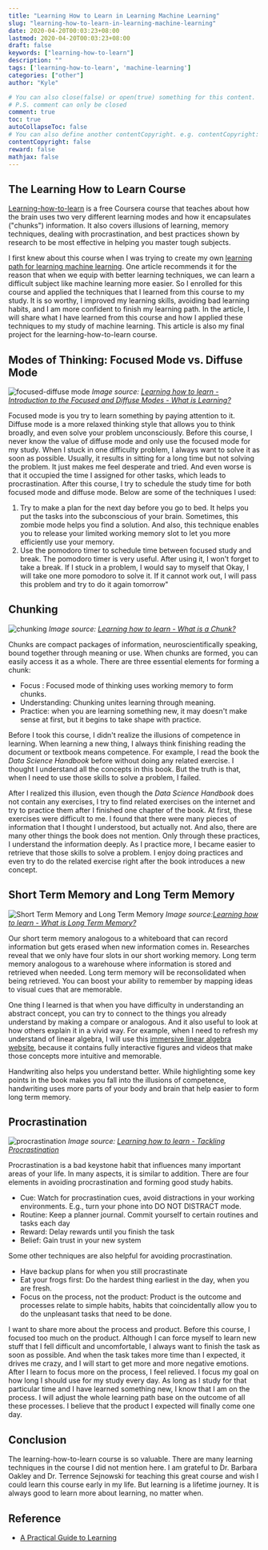 ```yaml
---
title: "Learning How to Learn in Learning Machine Learning"
slug: "learning-how-to-learn-in-learning-machine-learning"
date: 2020-04-20T00:03:23+08:00
lastmod: 2020-04-20T00:03:23+08:00
draft: false
keywords: ["learning-how-to-learn"]
description: ""
tags: ['learning-how-to-learn', 'machine-learning']
categories: ["other"]
author: "Kyle"

# You can also close(false) or open(true) something for this content.
# P.S. comment can only be closed
comment: true
toc: true
autoCollapseToc: false
# You can also define another contentCopyright. e.g. contentCopyright: "This is another copyright."
contentCopyright: false
reward: false
mathjax: false
---
```


## The Learning How to Learn Course

[Learning-how-to-learn](https://www.coursera.org/learn/learning-how-to-learn/) is a free Coursera course that teaches about how the brain uses two very different learning modes and how it encapsulates ("chunks") information. It also covers illusions of learning, memory techniques, dealing with procrastination, and best practices shown by research to be most effective in helping you master tough subjects. 

I first knew about this course when I was trying to create my own [learning path for learning machine learning](../the-beginners-learning-path-to-machine-learning). One article recommends it for the reason that when we equip with better learning techniques, we can learn a difficult subject like machine learning more easier. So I enrolled for this course and applied the techniques that I learned from this course to my study. It is so worthy, I improved my learning skills, avoiding bad learning habits, and I am more confident to finish my learning path. In the article, I will share what I have learned from this course and how I applied these techniques to my study of machine learning. This article is also my final project for the learning-how-to-learn course.

## Modes of Thinking: Focused Mode vs. Diffuse Mode

![](/img/focused-diffuse.jpg 'focused-diffuse mode')
*Image source: [Learning how to learn - Introduction to the Focused and Diffuse Modes - What is Learning?](https://www.coursera.org/lecture/learning-how-to-learn/introduction-to-the-focused-and-diffuse-modes-75EsZ)*

Focused mode is you try to learn something by paying attention to it. Diffuse mode is a more relaxed thinking style that allows you to think broadly, and even solve your problem unconsciously. Before this course, I never know the value of diffuse mode and only use the focused mode for my study. When I stuck in one difficulty problem, I always want to solve it as soon as possible. Usually, it results in sitting for a long time but not solving the problem. It just makes me feel desperate and tried. And even worse is that it occupied the time I assigned for other tasks, which leads to procrastination.
After this course, I try to schedule the study time for both focused mode and diffuse mode. Below are some of the techniques I used:

1. Try to make a plan for the next day before you go to bed. It helps you put the tasks into the subconscious of your brain. Sometimes, this zombie mode helps you find a solution. And also, this technique enables you to release your limited working memory slot to let you more efficiently use your memory.
2. Use the pomodoro timer to schedule time between focused study and break. The pomodoro timer is very useful. After using it, I won't forget to take a break. If I stuck in a problem, I would say to myself that Okay, I will take one more pomodoro to solve it. If it cannot work out, I will pass this problem and try to do it again tomorrow"


## Chunking

![chunking](/img/chunking.jpg 'chunking')
*Image source: [Learning how to learn - What is a Chunk?](https://www.coursera.org/learn/learning-how-to-learn/lecture/LurUJ/what-is-a-chunk)*

Chunks are compact packages of information, neuroscientifically speaking, bound together through meaning or use. When chunks are formed, you can easily access it as a whole. There are three essential elements for forming a chunk: 

- Focus : Focused mode of thinking uses working memory to form chunks.
- Understanding: Chunking unites learning through meaning.
- Practice: when you are learning something new, it may doesn't make sense at first, but it begins to take shape with practice.

Before I took this course, I didn't realize the illusions of competence in learning. When learning a new thing, I always think finishing reading the document or textbook means competence. For example, I read the book the *Data Science Handbook* before without doing any related exercise. I thought I understand all the concepts in this book. But the truth is that, when I need to use those skills to solve a problem, I failed. 

After I realized this illusion, even though the *Data Science Handbook* does not contain any exercises, I try to find related exercises on the internet and try to practice them after I finished one chapter of the book. At first, these exercises were difficult to me. I found that there were many pieces of information that I thought I understood, but actually not. And also, there are many other things the book does not mention. Only through these practices, I understand the information deeply. As I practice more, I became easier to retrieve that those skills to solve a problem. I enjoy doing practices and even try to do the related exercise right after the book introduces a new concept.


## Short Term Memory and Long Term Memory

![](/img/stm-ltm.jpg 'Short Term Memory and Long Term Memory') 
*Image source:[Learning how to learn - What is Long Term Memory?](https://www.coursera.org/learn/learning-how-to-learn/lecture/2Uqfy/what-is-long-term-memory)*

Our short term memory analogous to a whiteboard that can record information but gets erased when new information comes in. Researches reveal that we only have four slots in our short working memory. Long term memory analogous to a warehouse where information is stored and retrieved when needed. Long term memory will be reconsolidated when being retrieved. You can boost your ability to remember by mapping ideas to visual cues that are memorable. 

One thing I learned is that when you have difficulty in understanding an abstract concept, you can try to connect to the things you already understand by making a compare or analogous. And it also useful to look at how others explain it in a vivid way. For example, when I need to refresh my understand of linear algebra, I will use this [immersive linear algebra website](http://immersivemath.com/ila/index.html), because it contains fully interactive figures and videos that make those concepts more intuitive and memorable.

Handwriting also helps you understand better. While highlighting some key points in the book makes you fall into the illusions of competence, handwriting uses more parts of your body and brain that help easier to form long term memory. 

## Procrastination

![](/img/procrastination.jpg 'procrastination')
*Image source: [Learning how to learn - Tackling Procrastination](https://www.coursera.org/learn/learning-how-to-learn/lecture/J5vCL/tackling-procrastination-it-is-easier-and-more-valuable-than-you-think)*

Procrastination is a bad keystone habit that influences many important areas of your life. In many aspects, it is similar to addition. There are four elements in avoiding procrastination and forming good study habits.

- Cue: Watch for procrastination cues, avoid distractions in your working environments. E.g., turn your phone into DO NOT DISTRACT mode.
- Routine: Keep a planner journal. Commit yourself to certain routines and tasks each day 
- Reward: Delay rewards until you finish the task
- Belief: Gain trust in your new system

Some other techniques are also helpful for avoiding procrastination.
- Have backup plans for when you still procrastinate
- Eat your frogs first:  Do the hardest thing earliest in the day, when you are fresh.
- Focus on the process, not the product: Product is the outcome and processes relate to simple habits, habits that coincidentally allow you to do the unpleasant tasks that need to be done.

I want to share more about the process and product. Before this course, I focused too much on the product. Although I can force myself to learn new stuff that I fell difficult and uncomfortable, I always want to finish the task as soon as possible. And when the task takes more time than I expected, it drives me crazy, and I will start to get more and more negative emotions. After I learn to focus more on the process, I feel relieved. I focus my goal on how long I should use for my study every day. As long as I study for that particular time and I have learned something new, I know that I am on the process. I will adjust the whole learning path base on the outcome of all these processes. I believe that the product I expected will finally come one day.

## Conclusion

The learning-how-to-learn course is so valuable. There are many learning techniques in the course I did not mention here. I am grateful to Dr. Barbara Oakley and Dr. Terrence Sejnowski for teaching this great course and wish I could learn this course early in my life. But learning is a lifetime journey. It is always good to learn more about learning, no matter when.


## Reference
- [A Practical Guide to Learning](https://create.piktochart.com/output/3259094-untitled-infographic)
